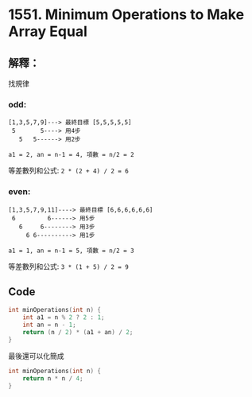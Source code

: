 # 1551. Minimum Operations to Make Array Equal

## 解釋：

找規律

### odd:
```
[1,3,5,7,9]---> 最終目標 [5,5,5,5,5]
 5       5----> 用4步
   5   5------> 用2步

a1 = 2, an = n-1 = 4, 項數 = n/2 = 2
```
等差數列和公式: ```2 * (2 + 4) / 2 = 6```

### even:
```
[1,3,5,7,9,11]----> 最終目標 [6,6,6,6,6,6]
 6         6------> 用5步
   6     6--------> 用3步
     6 6----------> 用1步

a1 = 1, an = n-1 = 5, 項數 = n/2 = 3
```
等差數列和公式: ```3 * (1 + 5) / 2 = 9```

## Code

```cpp
int minOperations(int n) {
    int a1 = n % 2 ? 2 : 1;
    int an = n - 1;
    return (n / 2) * (a1 + an) / 2;
}
```

最後還可以化簡成

```cpp
int minOperations(int n) {
    return n * n / 4;
}
```
